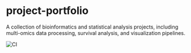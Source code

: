 # project-portfolio
A collection of bioinformatics and statistical analysis projects,  including multi-omics data processing, survival analysis, and visualization pipelines.

![CI](https://img.shields.io/github/actions/workflow/status/benson1231/project-portfolio/test.yml?branch=main)
